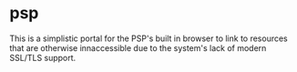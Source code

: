 # psp
This is a simplistic portal for the PSP's built in browser to link to resources that are otherwise innaccessible due to the system's lack of modern SSL/TLS support.
